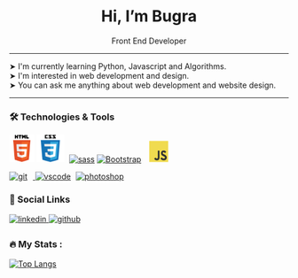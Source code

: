 <h1 align="center"> Hi, I’m Bugra</h1> 
<p align="center" id="header">Front End Developer </p> 

---

<div align="left">
  ➤ I'm currently learning Python, Javascript and Algorithms. <br>
  ➤ I'm interested in web development and design. <br>
  ➤ You can ask me anything about web development and website design.
</div>

---


<table width="100">
  
### 🛠️ Technologies & Tools
  
<div align="left">  
<a href="https://html.com/" target="_blank"><img src="https://raw.githubusercontent.com/devicons/devicon/master/icons/html5/html5-original-wordmark.svg" alt="html5" width="45" height="50"/></a>
<a href="https://www.w3.org/Style/CSS/Overview.en.html" target="_blank"><img src="https://raw.githubusercontent.com/devicons/devicon/master/icons/css3/css3-original-wordmark.svg" style="margin-right: 5px;" alt="css3" width="50" height="50"/></a>
<a href="https://sass-lang.com/" target="_blank"><img src="https://sass-lang.com/assets/img/logos/logo-b6e1ef6e.svg" alt="sass" height="38"></a>
<a href="https://getbootstrap.com/docs/3.4/javascript/" target="_blank"><img src="https://upload.wikimedia.org/wikipedia/commons/thumb/b/b2/Bootstrap_logo.svg/1200px-Bootstrap_logo.svg.png" alt="Bootstrap" style="margin-right: 10px;" height="35" /></a>  
<a href="https://www.javascript.com/" target="_blank"><img  src="https://raw.githubusercontent.com/devicons/devicon/master/icons/javascript/javascript-original.svg" alt="javascript"  width="35" height="39"/></a> 
  
  
 <!-- Tools -->
<a href="https://git-scm.com/"><img src="https://cdn.jsdelivr.net/gh/devicons/devicon/icons/git/git-original.svg" alt="git" width="35" style="margin-right: 10px;" height="35"/> </a>
<a href="https://code.visualstudio.com/"><img src="https://cdn.jsdelivr.net/gh/devicons/devicon/icons/vscode/vscode-original.svg" alt="vscode" width="35" style="margin-right: 5px;" height="35"/></a>
<a href="https://www.adobe.com/tr/products/photoshop.html"> <img src="https://upload.wikimedia.org/wikipedia/commons/thumb/a/af/Adobe_Photoshop_CC_icon.svg/640px-Adobe_Photoshop_CC_icon.svg.png" alt="photoshop" height="38"> </a>
</div>

</td>

### :link: Social Links

<a href="https://linkedin.com/in/nuribugrademir" target="_blank">
<img src=https://img.shields.io/badge/linkedin-%231E77B5.svg?&style=for-the-badge&logo=linkedin&logoColor=white alt=linkedin style="margin-bottom: 5px;" />
</a>
<a href="https://github.com/nuribugra"><img src=https://img.shields.io/badge/github-%2324292e.svg?&style=for-the-badge&logo=github&logoColor=white alt=github style="margin-bottom: 5px;" /></a>


<p>
<!--<img src="https://cdn.jsdelivr.net/gh/devicons/devicon/icons/figma/figma-original.svg" alt="figma" width="30" height="35"/>
<img src="https://cdn.jsdelivr.net/gh/devicons/devicon/icons/react/react-original.svg" alt="react" width="35" height="35"/>
<img src="https://cdn.jsdelivr.net/gh/devicons/devicon/icons/tailwindcss/tailwindcss-plain.svg" alt="tailwind" width="35" height="35" />        
<img src="https://cdn.jsdelivr.net/gh/devicons/devicon/icons/sass/sass-original.svg" alt="sass" width="35" height="35"/> -->
</p>

### 🔥 My Stats :

<!-- [![GitHub Streak](http://github-readme-streak-stats.herokuapp.com?user=nuribugra&theme=dark&mode=weekly)](https://git.io/streak-stats) -->

[![Top Langs](https://github-readme-stats.vercel.app/api/top-langs/?username=nuribugra&layout=compact&theme=vision-friendly-dark)](https://github.com/anuraghazra/github-readme-stats)


